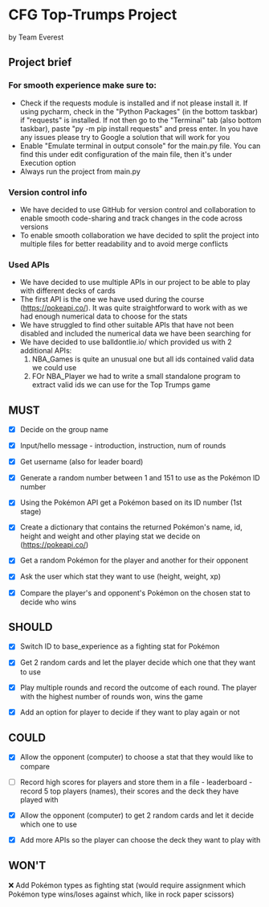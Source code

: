 # CFG Top-Trumps Project
 by Team Everest

## Project brief 

### For smooth experience make sure to:
- Check if the requests module is installed and if not please install it. 
If using pycharm, check in the "Python Packages" (in the bottom taskbar) if "requests" is installed. If not then go to the "Terminal" tab (also bottom taskbar), paste "py -m pip install requests" and press enter.
In you have any issues please try to Google a solution that will work for you
- Enable "Emulate terminal in output console" for the main.py file. You can find this under edit configuration of the main file, then it's under Execution option
- Always run the project from main.py 

### Version control info
- We have decided to use GitHub for version control and collaboration to enable smooth code-sharing and track changes in the code across versions
- To enable smooth collaboration we have decided to split the project into multiple files for better readability and to avoid merge conflicts

### Used APIs
- We have decided to use multiple APIs in our project to be able to play with different decks of cards
- The first API is the one we have used during the course (https://pokeapi.co/). 
It was quite straightforward to work with as we had enough numerical data to choose for the stats
- We have struggled to find other suitable APIs that have not been disabled and included the numerical data we have been searching for
- We have decided to use balldontlie.io/ which provided us with 2 additional APIs:
  1) NBA_Games is quite an unusual one but all ids contained valid data we could use
  2) FOr NBA_Player we had to write a small standalone program to extract valid ids we can use for the Top Trumps game

## MUST

- [x] Decide on the group name
- [x] Input/hello message - introduction, instruction, num of rounds
- [x] Get username (also for leader board)
- [x] Generate a random number between 1 and 151 to use as the Pokémon ID number
- [x] Using the Pokémon API get a Pokémon based on its ID number (1st stage)
- [x] Create a dictionary that contains the returned Pokémon's name, id, height and weight and other playing stat we decide on (https://pokeapi.co/)
- [x] Get a random Pokémon for the player and another for their opponent
- [x] Ask the user which stat they want to use (height, weight, xp)
- [x] Compare the player's and opponent's Pokémon on the chosen stat to decide who wins


## SHOULD
- [x] Switch ID to base_experience as a fighting stat for Pokémon
- [x] Get 2 random cards and let the player decide which one that they want to use
- [x] Play multiple rounds and record the outcome of each round. The player with the highest number of rounds won, wins the game
- [x] Add an option for player to decide if they want to play again or not


## COULD
- [x] Allow the opponent (computer) to choose a stat that they would like to compare
- [ ] Record high scores for players and store them in a file - leaderboard - record 5 top players (names), their scores and the deck they have played with
- [x] Allow the opponent (computer) to get 2 random cards and let it decide which one to use
- [x] Add more APIs so the player can choose the deck they want to play with 


## WON'T
❌ Add Pokémon types as fighting stat (would require assignment which Pokémon type wins/loses against which, like in rock paper scissors)
